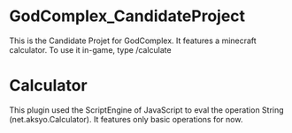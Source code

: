 # GodComplex_CandidateProject

This is the Candidate Projet for GodComplex. It features a minecraft calculator. To use it in-game, type /calculate

# Calculator

This plugin used the ScriptEngine of JavaScript to eval the operation String (net.aksyo.Calculator). It features only basic operations for now.

